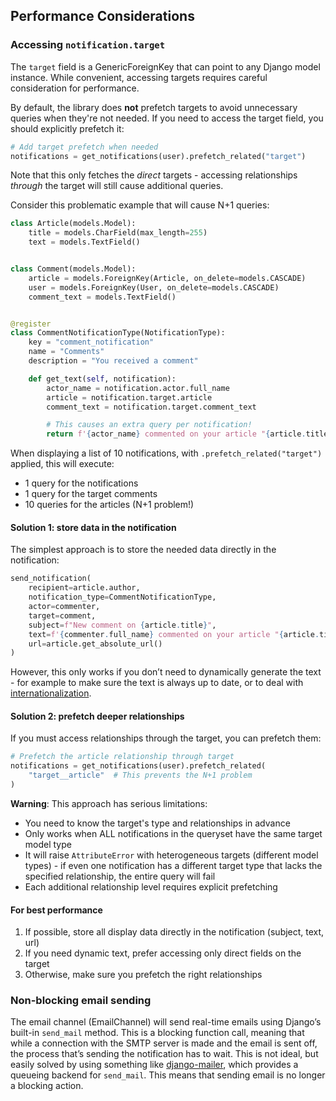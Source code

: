 ## Performance Considerations

### Accessing `notification.target`

The `target` field is a GenericForeignKey that can point to any Django model instance. While convenient, accessing targets requires careful consideration for performance.

By default, the library does **not** prefetch targets to avoid unnecessary queries when they're not needed. If you need to access the target field, you should explicitly prefetch it:

```python
# Add target prefetch when needed
notifications = get_notifications(user).prefetch_related("target")
```

Note that this only fetches the _direct_ targets - accessing relationships _through_ the target will still cause additional queries.

Consider this problematic example that will cause N+1 queries:

```python
class Article(models.Model):
    title = models.CharField(max_length=255)
    text = models.TextField()


class Comment(models.Model):
    article = models.ForeignKey(Article, on_delete=models.CASCADE)
    user = models.ForeignKey(User, on_delete=models.CASCADE)
    comment_text = models.TextField()


@register
class CommentNotificationType(NotificationType):
    key = "comment_notification"
    name = "Comments"
    description = "You received a comment"

    def get_text(self, notification):
        actor_name = notification.actor.full_name
        article = notification.target.article
        comment_text = notification.target.comment_text

        # This causes an extra query per notification!
        return f'{actor_name} commented on your article "{article.title}": "{comment_text}"'
```

When displaying a list of 10 notifications, with `.prefetch_related("target")` applied, this will execute:

- 1 query for the notifications
- 1 query for the target comments
- 10 queries for the articles (N+1 problem!)

#### Solution 1: store data in the notification

The simplest approach is to store the needed data directly in the notification:

```python
send_notification(
    recipient=article.author,
    notification_type=CommentNotificationType,
    actor=commenter,
    target=comment,
    subject=f"New comment on {article.title}",
    text=f'{commenter.full_name} commented on your article "{article.title}": "{comment.comment_text}"',
    url=article.get_absolute_url()
)
```

However, this only works if you don’t need to dynamically generate the text - for example to make sure the text is always up to date, or to deal with [internationalization](https://github.com/loopwerk/django-generic-notifications/blob/main/docs/multilingual.md).

#### Solution 2: prefetch deeper relationships

If you must access relationships through the target, you can prefetch them:

```python
# Prefetch the article relationship through target
notifications = get_notifications(user).prefetch_related(
    "target__article"  # This prevents the N+1 problem
)
```

**Warning**: This approach has serious limitations:

- You need to know the target's type and relationships in advance
- Only works when ALL notifications in the queryset have the same target model type
- It will raise `AttributeError` with heterogeneous targets (different model types) - if even one notification has a different target type that lacks the specified relationship, the entire query will fail
- Each additional relationship level requires explicit prefetching

#### For best performance

1. If possible, store all display data directly in the notification (subject, text, url)
2. If you need dynamic text, prefer accessing only direct fields on the target
3. Otherwise, make sure you prefetch the right relationships

### Non-blocking email sending

The email channel (EmailChannel) will send real-time emails using Django’s built-in `send_mail` method. This is a blocking function call, meaning that while a connection with the SMTP server is made and the email is sent off, the process that’s sending the notification has to wait. This is not ideal, but easily solved by using something like [django-mailer](https://github.com/pinax/django-mailer/), which provides a queueing backend for `send_mail`. This means that sending email is no longer a blocking action.
